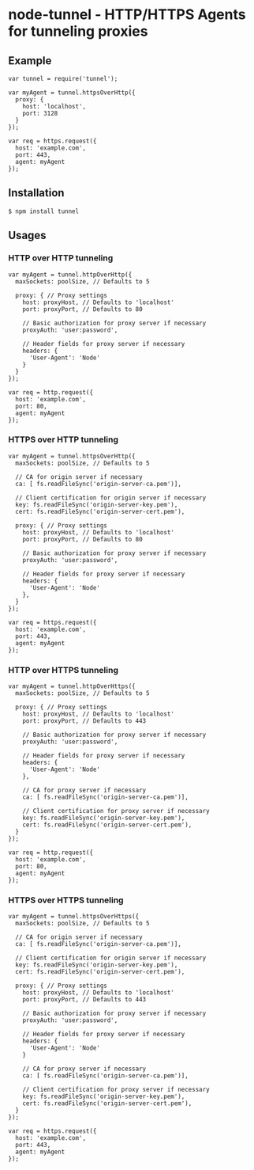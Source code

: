 # node-tunnel - HTTP/HTTPS Agents for tunneling proxies

## Example

    var tunnel = require('tunnel');

    var myAgent = tunnel.httpsOverHttp({
      proxy: {
        host: 'localhost',
        port: 3128
      }
    });

    var req = https.request({
      host: 'example.com',
      port: 443,
      agent: myAgent
    });

## Installation

    $ npm install tunnel

## Usages

### HTTP over HTTP tunneling

    var myAgent = tunnel.httpOverHttp({
      maxSockets: poolSize, // Defaults to 5

      proxy: { // Proxy settings
        host: proxyHost, // Defaults to 'localhost'
        port: proxyPort, // Defaults to 80

        // Basic authorization for proxy server if necessary
        proxyAuth: 'user:password',

        // Header fields for proxy server if necessary
        headers: {
          'User-Agent': 'Node'
        }
      }
    });

    var req = http.request({
      host: 'example.com',
      port: 80,
      agent: myAgent
    });

### HTTPS over HTTP tunneling

    var myAgent = tunnel.httpsOverHttp({
      maxSockets: poolSize, // Defaults to 5

      // CA for origin server if necessary
      ca: [ fs.readFileSync('origin-server-ca.pem')],

      // Client certification for origin server if necessary
      key: fs.readFileSync('origin-server-key.pem'),
      cert: fs.readFileSync('origin-server-cert.pem'),

      proxy: { // Proxy settings
        host: proxyHost, // Defaults to 'localhost'
        port: proxyPort, // Defaults to 80

        // Basic authorization for proxy server if necessary
        proxyAuth: 'user:password',

        // Header fields for proxy server if necessary
        headers: {
          'User-Agent': 'Node'
        },
      }
    });

    var req = https.request({
      host: 'example.com',
      port: 443,
      agent: myAgent
    });

### HTTP over HTTPS tunneling

    var myAgent = tunnel.httpOverHttps({
      maxSockets: poolSize, // Defaults to 5

      proxy: { // Proxy settings
        host: proxyHost, // Defaults to 'localhost'
        port: proxyPort, // Defaults to 443

        // Basic authorization for proxy server if necessary
        proxyAuth: 'user:password',

        // Header fields for proxy server if necessary
        headers: {
          'User-Agent': 'Node'
        },

        // CA for proxy server if necessary
        ca: [ fs.readFileSync('origin-server-ca.pem')],

        // Client certification for proxy server if necessary
        key: fs.readFileSync('origin-server-key.pem'),
        cert: fs.readFileSync('origin-server-cert.pem'),
      }
    });

    var req = http.request({
      host: 'example.com',
      port: 80,
      agent: myAgent
    });

### HTTPS over HTTPS tunneling

    var myAgent = tunnel.httpsOverHttps({
      maxSockets: poolSize, // Defaults to 5

      // CA for origin server if necessary
      ca: [ fs.readFileSync('origin-server-ca.pem')],

      // Client certification for origin server if necessary
      key: fs.readFileSync('origin-server-key.pem'),
      cert: fs.readFileSync('origin-server-cert.pem'),

      proxy: { // Proxy settings
        host: proxyHost, // Defaults to 'localhost'
        port: proxyPort, // Defaults to 443

        // Basic authorization for proxy server if necessary
        proxyAuth: 'user:password',

        // Header fields for proxy server if necessary
        headers: {
          'User-Agent': 'Node'
        }

        // CA for proxy server if necessary
        ca: [ fs.readFileSync('origin-server-ca.pem')],

        // Client certification for proxy server if necessary
        key: fs.readFileSync('origin-server-key.pem'),
        cert: fs.readFileSync('origin-server-cert.pem'),
      }
    });

    var req = https.request({
      host: 'example.com',
      port: 443,
      agent: myAgent
    });
